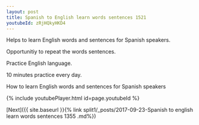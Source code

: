 ```yaml
---
layout: post
title: Spanish to English learn words sentences 1521 
youtubeId: zRjHQkyHKD4
---
```

 
 
Helps to learn English words and sentences for Spanish speakers.

Opportunitiy to repeat the words sentences. 

Practice English language. 
 
10 minutes practice every day. 
 
How to learn English words and sentences for Spanish speakers 
 
{% include youtubePlayer.html id=page.youtubeId %}
 
 
[Next]({{ site.baseurl }}{% link  split1/_posts/2017-09-23-Spanish to english learn words sentences 1355 .md%})
 

